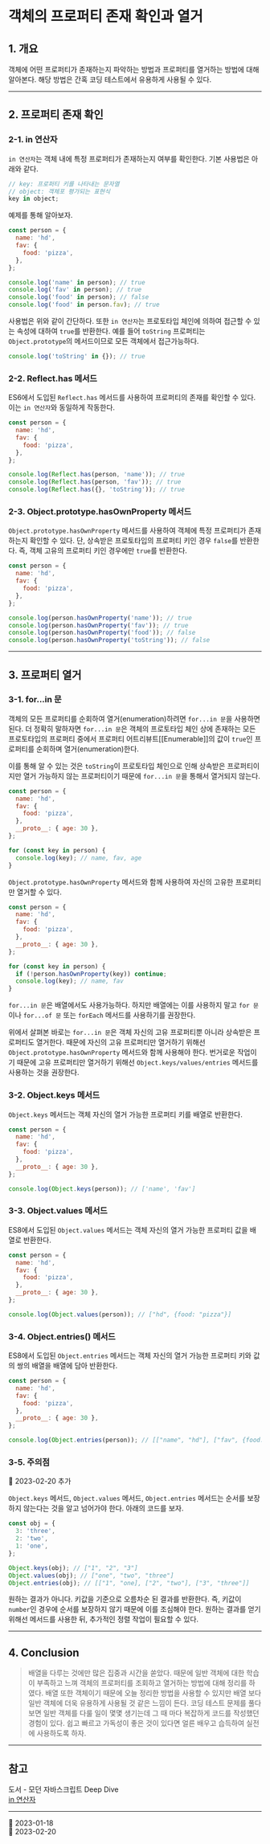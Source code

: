 # 객체의 프로퍼티 존재 확인과 열거

## 1. 개요

객체에 어떤 프로퍼티가 존재하는지 파악하는 방법과 프로퍼티를 열거하는 방법에 대해 알아본다. 해당 방법은 간혹 코딩 테스트에서 유용하게 사용될 수 있다.

---

## 2. 프로퍼티 존재 확인

### 2-1. in 연산자

`in 연산자`는 객체 내에 특정 프로퍼티가 존재하는지 여부를 확인한다. 기본 사용법은 아래와 같다.

```javascript
// key: 프로퍼티 키를 나타내는 문자열
// object: 객체포 평가되는 표현식
key in object;
```

예제를 통해 알아보자.

```javascript
const person = {
  name: 'hd',
  fav: {
    food: 'pizza',
  },
};

console.log('name' in person); // true
console.log('fav' in person); // true
console.log('food' in person); // false
console.log('food' in person.fav); // true
```

사용법은 위와 같이 간단하다. 또한 `in 연산자`는 프로토타입 체인에 의하여 접근할 수 있는 속성에 대하여 `true`를 반환한다. 예를 들어 `toString` 프로퍼티는 `Object.prototype`의 메서드이므로 모든 객체에서 접근가능하다.

```javascript
console.log('toString' in {}); // true
```

### 2-2. Reflect.has 메서드

ES6에서 도입된 `Reflect.has` 메서드를 사용하여 프로퍼티의 존재를 확인할 수 있다. 이는 `in 연산자`와 동일하게 작동한다.

```javascript
const person = {
  name: 'hd',
  fav: {
    food: 'pizza',
  },
};

console.log(Reflect.has(person, 'name')); // true
console.log(Reflect.has(person, 'fav')); // true
console.log(Reflect.has({}, 'toString')); // true
```

### 2-3. Object.prototype.hasOwnProperty 메서드

`Object.prototype.hasOwnProperty` 메서드를 사용하여 객체에 특정 프로퍼티가 존재하는지 확인할 수 있다. 단, 상속받은 프로토타입의 프로퍼티 키인 경우 `false`를 반환한다. 즉, 객체 고유의 프로퍼티 키인 경우에만 `true`를 반환한다.

```javascript
const person = {
  name: 'hd',
  fav: {
    food: 'pizza',
  },
};

console.log(person.hasOwnProperty('name')); // true
console.log(person.hasOwnProperty('fav')); // true
console.log(person.hasOwnProperty('food')); // false
console.log(person.hasOwnProperty('toString')); // false
```

---

## 3. 프로퍼티 열거

### 3-1. for...in 문

객체의 모든 프로퍼티를 순회하여 열거(enumeration)하려면 `for...in 문`을 사용하면 된다. 더 정확히 말하자면 `for...in 문`은 객체의 프로토타입 체인 상에 존재하는 모든 프로토타입의 프로퍼티 중에서 프로퍼티 어트리뷰트[[Enumerable]]의 값이 `true`인 프로퍼티를 순회하며 열거(enumeration)한다.

이를 통해 알 수 있는 것은 `toString`이 프로토타입 체인으로 인해 상속받은 프로퍼티이지만 열거 가능하지 않는 프로퍼티이기 때문에 `for...in 문`을 통해서 열거되지 않는다.

```javascript
const person = {
  name: 'hd',
  fav: {
    food: 'pizza',
  },
  __proto__: { age: 30 },
};

for (const key in person) {
  console.log(key); // name, fav, age
}
```

`Object.prototype.hasOwnProperty` 메서드와 함께 사용하여 자신의 고유한 프로퍼티만 열거할 수 있다.

```javascript
const person = {
  name: 'hd',
  fav: {
    food: 'pizza',
  },
  __proto__: { age: 30 },
};

for (const key in person) {
  if (!person.hasOwnProperty(key)) continue;
  console.log(key); // name, fav
}
```

`for...in 문`은 배열에서도 사용가능하다. 하지만 배열에는 이를 사용하지 말고 `for 문`이나 `for...of 문` 또는 `forEach` 메서드를 사용하기를 권장한다.

위에서 살펴본 바로는 `for...in 문`은 객체 자신의 고유 프로퍼티뿐 아니라 상속받은 프로퍼티도 열거한다. 때문에 자신의 고유 프로퍼티만 열거하기 위해선 `Object.prototype.hasOwnProperty` 메서드와 함께 사용해야 한다. 번거로운 작업이기 때문에 고유 프로퍼티만 열거하기 위해선 `Object.keys/values/entries` 메서드를 사용하는 것을 권장한다.

### 3-2. Object.keys 메서드

`Object.keys` 메서드는 객체 자신의 열거 가능한 프로퍼티 키를 배열로 반환한다.

```javascript
const person = {
  name: 'hd',
  fav: {
    food: 'pizza',
  },
  __proto__: { age: 30 },
};

console.log(Object.keys(person)); // ['name', 'fav']
```

### 3-3. Object.values 메서드

ES8에서 도입된 `Object.values` 메서드는 객체 자신의 열거 가능한 프로퍼티 값을 배열로 반환한다.

```javascript
const person = {
  name: 'hd',
  fav: {
    food: 'pizza',
  },
  __proto__: { age: 30 },
};

console.log(Object.values(person)); // ["hd", {food: "pizza"}]
```

### 3-4. Object.entries() 메서드

ES8에서 도입된 `Object.entries` 메서드는 객체 자신의 열거 가능한 프로퍼티 키와 값의 쌍의 배열을 배열에 담아 반환한다.

```javascript
const person = {
  name: 'hd',
  fav: {
    food: 'pizza',
  },
  __proto__: { age: 30 },
};

console.log(Object.entries(person)); // [["name", "hd"], ["fav", {food: "pizza"}]]
```

### 3-5. 주의점

📅 2023-02-20 추가

`Object.keys` 메서드, `Object.values` 메서드, `Object.entries` 메서드는 순서를 보장하지 않는다는 것을 알고 넘어가야 한다. 아래의 코드를 보자.

```javascript
const obj = {
  3: 'three',
  2: 'two',
  1: 'one',
};

Object.keys(obj); // ["1", "2", "3"]
Object.values(obj); // ["one", "two", "three"]
Object.entries(obj); // [["1", "one], ["2", "two"], ["3", "three"]]
```

원하는 결과가 아니다. 키값을 기준으로 오름차순 된 결과를 반환한다. 즉, 키값이 `number`인 경우에 순서를 보장하지 않기 때문에 이를 조심해야 한다. 원하는 결과를 얻기 위해선 메서드를 사용한 뒤, 추가적인 정렬 작업이 필요할 수 있다.

---

## 4. Conclusion

> 배열을 다루는 것에만 많은 집중과 시간을 쏟았다. 때문에 일반 객체에 대한 학습이 부족하고 느껴 객체의 프로퍼티를 조회하고 열거하는 방법에 대해 정리를 하였다. 배열 또한 객체이기 때문에 오늘 정리한 방법을 사용할 수 있지만 배열 보다 일반 객체에 더욱 유용하게 사용될 것 같은 느낌이 든다. 코딩 테스트 문제를 풀다보면 일반 객체를 다룰 일이 몇몇 생기는데 그 때 마다 복잡하게 코드를 작성했던 경험이 있다. 쉽고 빠르고 가독성이 좋은 것이 있다면 얼른 배우고 습득하여 실전에 사용하도록 하자.

---

## 참고

도서 - 모던 자바스크립트 Deep Dive  
[in 연산자](https://developer.mozilla.org/ko/docs/Web/JavaScript/Reference/Operators/in)

---

📅 2023-01-18  
📅 2023-02-20

